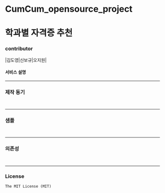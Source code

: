 # CumCum_opensource_project

# 학과별 자격증 추천
### contributor
|김도영|신보규|오지원|


#### 서비스 설명



----
### 제작 동기
```


```

-----
### 샘플
```


```

-----
### 의존성
```


```

----
### License
```
The MIT License (MIT)
```
